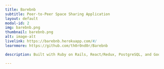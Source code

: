 ```yaml
---
title: Barebnb
subtitle: Peer-to-Peer Space Sharing Application
layout: default
modal-id: 2
img: barebnb.png
thumbnail: barebnb.png
alt: image-alt
livelink: https://barebnb.herokuapp.com/#/
learnmore: https://github.com/th0r0nd0r/Barebnb

description: Built with Ruby on Rails, React/Redux, PostgreSQL, and Google Maps API.  Users can find, create, book, and review spots for rent.

---
```

